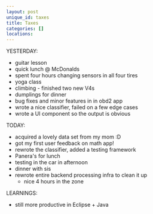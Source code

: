 ```yaml
---
layout: post
unique_id: taxes
title: Taxes
categories: []
locations: 
---
```


YESTERDAY:
* guitar lesson
* quick lunch @ McDonalds
* spent four hours changing sensors in all four tires
* yoga class
* climbing - finished two new V4s
* dumplings for dinner
* bug fixes and minor features in in obd2 app
* wrote a nice classifier, failed on a few edge cases
* wrote a UI component so the output is obvious

TODAY:
* acquired a lovely data set from my mom :D
* got my first user feedback on math app!
* rewrote the classifier, added a testing framework
* Panera's for lunch
* testing in the car in afternoon
* dinner with sis
* rewrote entire backend processing infra to clean it up
  * nice 4 hours in the zone

LEARNINGS:
* still more productive in Eclipse + Java
